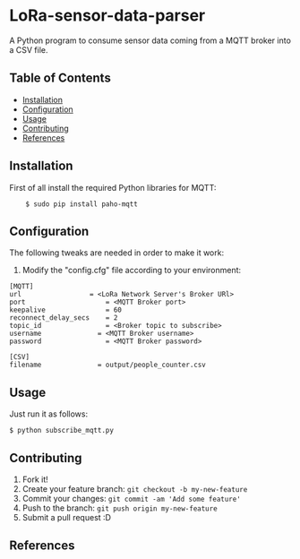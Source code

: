 # LoRa-sensor-data-parser
A Python program to consume sensor data coming from a MQTT broker into a CSV file.

## Table of Contents
 - [Installation](#installation)
 - [Configuration](#configuration)
 - [Usage](#usage)
 - [Contributing](#contributing)
 - [References](#references)

## Installation

First of all install the required Python libraries for MQTT:
```shell
    $ sudo pip install paho-mqtt
```

## Configuration

The following tweaks are needed in order to make it work:

1. Modify the "config.cfg" file according to your environment:
```shell
[MQTT]
url	                = <LoRa Network Server's Broker URl>
port	                = <MQTT Broker port>
keepalive               = 60
reconnect_delay_secs    = 2
topic_id                = <Broker topic to subscribe>
username	          = <MQTT Broker username>
password		        = <MQTT Broker password>

[CSV]
filename	          = output/people_counter.csv
```

## Usage

Just run it as follows:
``` shell
$ python subscribe_mqtt.py
```

## Contributing

1. Fork it!
2. Create your feature branch: `git checkout -b my-new-feature`
3. Commit your changes: `git commit -am 'Add some feature'`
4. Push to the branch: `git push origin my-new-feature`
5. Submit a pull request :D

## References
